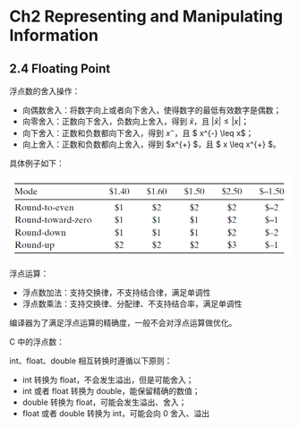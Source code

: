 # Ch2 Representing and Manipulating Information

## 2.4 Floating Point

浮点数的舍入操作：

* 向偶数舍入：将数字向上或者向下舍入，使得数字的最低有效数字是偶数；
* 向零舍入：正数向下舍入，负数向上舍入，得到 $\hat{x}$，且 $\lvert \hat{x} \rvert \leq \lvert x \rvert$；
* 向下舍入：正数和负数都向下舍入，得到 $x^{-}$，且 $ x^{-} \leq x$；
* 向上舍入：正数和负数都向上舍入，得到 $x^{+} $，且 $ x \leq x^{+} $。

具体例子如下：

![image-20211005172144587](assets/image-20211005172144587.png)



浮点运算：

* 浮点数加法：支持交换律，不支持结合律，满足单调性
* 浮点数乘法：支持交换律、分配律、不支持结合率，满足单调性

编译器为了满足浮点运算的精确度，一般不会对浮点运算做优化。



C 中的浮点数：

int、float、double 相互转换时遵循以下原则：

* int 转换为 float，不会发生溢出，但是可能舍入；
* int 或者 float 转换为 double，能保留精确的数值；
* double 转换为 float，可能会发生溢出、舍入；
* float 或者 double 转换为 int，可能会向 0 舍入、溢出


